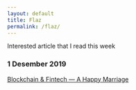 ```yaml
---
layout: default
title: Flaz
permalink: /flaz/
---
```


Interested article that I read this week

### 1 Desember 2019

[Blockchain & Fintech — A Happy Marriage](https://medium.com/@BangBitTech/blockchain-fintech-a-happy-marriage-6fece3cdb7a2)

